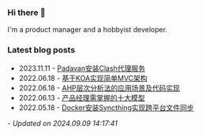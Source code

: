 ### Hi there 👋
I'm a product manager and a hobbyist developer.

### Latest blog posts
- 2023.11.11 - [Padavan安装Clash代理服务](https://blog.yangfei.site/tech/padavan-clash.html)    
- 2022.06.18 - [基于KOA实现简单MVC架构](https://blog.yangfei.site/tech/41.html)    
- 2022.06.18 - [AHP层次分析法的应用场景及代码实现](https://blog.yangfei.site/tech/ahp.html)    
- 2022.06.13 - [产品经理需掌握的十大模型](https://blog.yangfei.site/ued/pm-model.html)    
- 2022.05.18 - [Docker安装Syncthing实现跨平台文件同步](https://blog.yangfei.site/tech/syncthing.html)    
 
*- Updated on 2024.09.09 14:17:41*
